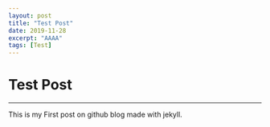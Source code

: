 ```yaml
---
layout: post
title: "Test Post"
date: 2019-11-28
excerpt: "AAAA"
tags: [Test]
---
```


Test Post
===
***

This is my First post on github blog made with jekyll.